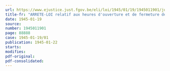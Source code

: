 ```yaml
---
url: https://www.ejustice.just.fgov.be/eli/loi/1945/01/19/1945011901/justel
title-fr: "ARRETE-LOI relatif aux heures d'ouverture et de fermeture de certains établissements"
date: 1945-01-19
source:
number: 1945011901
page: 88888
case: 1945-01-19/01
publication: 1945-01-22
starts:
modifies:
pdf-original:
pdf-consolidated:
---
```


